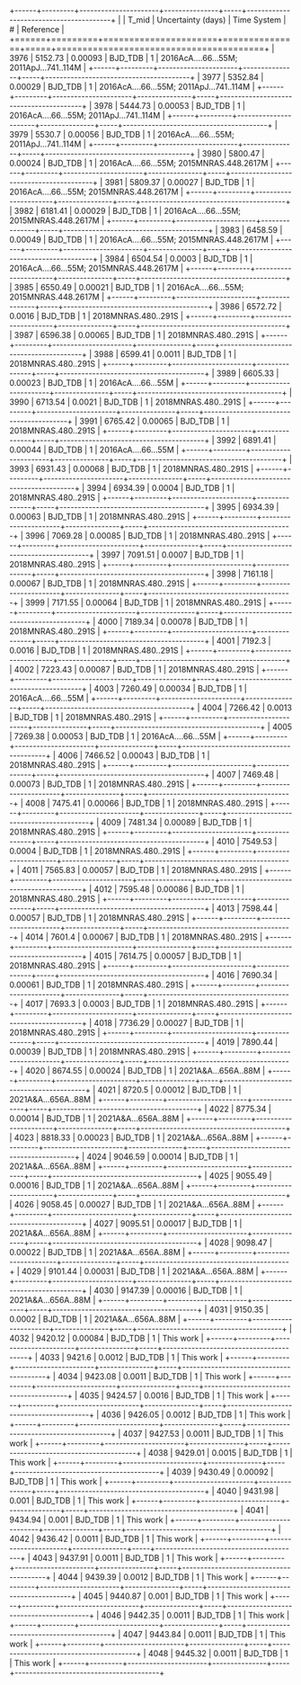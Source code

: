 +------+---------+----------------------+---------------+-----+----------------------------------------+
|      |   T_mid |   Uncertainty (days) | Time System   |   # | Reference                              |
+======+=========+======================+===============+=====+========================================+
| 3976 | 5152.73 |              0.00093 | BJD_TDB       |   1 | 2016AcA….66...55M; 2011ApJ...741..114M |
+------+---------+----------------------+---------------+-----+----------------------------------------+
| 3977 | 5352.84 |              0.00029 | BJD_TDB       |   1 | 2016AcA….66...55M; 2011ApJ...741..114M |
+------+---------+----------------------+---------------+-----+----------------------------------------+
| 3978 | 5444.73 |              0.00053 | BJD_TDB       |   1 | 2016AcA….66...55M; 2011ApJ...741..114M |
+------+---------+----------------------+---------------+-----+----------------------------------------+
| 3979 | 5530.7  |              0.00056 | BJD_TDB       |   1 | 2016AcA….66...55M; 2011ApJ...741..114M |
+------+---------+----------------------+---------------+-----+----------------------------------------+
| 3980 | 5800.47 |              0.00024 | BJD_TDB       |   1 | 2016AcA….66...55M; 2015MNRAS.448.2617M |
+------+---------+----------------------+---------------+-----+----------------------------------------+
| 3981 | 5809.37 |              0.00027 | BJD_TDB       |   1 | 2016AcA….66...55M; 2015MNRAS.448.2617M |
+------+---------+----------------------+---------------+-----+----------------------------------------+
| 3982 | 6181.41 |              0.00029 | BJD_TDB       |   1 | 2016AcA….66...55M; 2015MNRAS.448.2617M |
+------+---------+----------------------+---------------+-----+----------------------------------------+
| 3983 | 6458.59 |              0.00049 | BJD_TDB       |   1 | 2016AcA….66...55M; 2015MNRAS.448.2617M |
+------+---------+----------------------+---------------+-----+----------------------------------------+
| 3984 | 6504.54 |              0.0003  | BJD_TDB       |   1 | 2016AcA….66...55M; 2015MNRAS.448.2617M |
+------+---------+----------------------+---------------+-----+----------------------------------------+
| 3985 | 6550.49 |              0.00021 | BJD_TDB       |   1 | 2016AcA….66...55M; 2015MNRAS.448.2617M |
+------+---------+----------------------+---------------+-----+----------------------------------------+
| 3986 | 6572.72 |              0.0016  | BJD_TDB       |   1 | 2018MNRAS.480..291S                    |
+------+---------+----------------------+---------------+-----+----------------------------------------+
| 3987 | 6596.38 |              0.00065 | BJD_TDB       |   1 | 2018MNRAS.480..291S                    |
+------+---------+----------------------+---------------+-----+----------------------------------------+
| 3988 | 6599.41 |              0.0011  | BJD_TDB       |   1 | 2018MNRAS.480..291S                    |
+------+---------+----------------------+---------------+-----+----------------------------------------+
| 3989 | 6605.33 |              0.00023 | BJD_TDB       |   1 | 2016AcA....66...55M                    |
+------+---------+----------------------+---------------+-----+----------------------------------------+
| 3990 | 6713.54 |              0.0021  | BJD_TDB       |   1 | 2018MNRAS.480..291S                    |
+------+---------+----------------------+---------------+-----+----------------------------------------+
| 3991 | 6765.42 |              0.00065 | BJD_TDB       |   1 | 2018MNRAS.480..291S                    |
+------+---------+----------------------+---------------+-----+----------------------------------------+
| 3992 | 6891.41 |              0.00044 | BJD_TDB       |   1 | 2016AcA....66...55M                    |
+------+---------+----------------------+---------------+-----+----------------------------------------+
| 3993 | 6931.43 |              0.00068 | BJD_TDB       |   1 | 2018MNRAS.480..291S                    |
+------+---------+----------------------+---------------+-----+----------------------------------------+
| 3994 | 6934.39 |              0.0004  | BJD_TDB       |   1 | 2018MNRAS.480..291S                    |
+------+---------+----------------------+---------------+-----+----------------------------------------+
| 3995 | 6934.39 |              0.00063 | BJD_TDB       |   1 | 2018MNRAS.480..291S                    |
+------+---------+----------------------+---------------+-----+----------------------------------------+
| 3996 | 7069.28 |              0.00085 | BJD_TDB       |   1 | 2018MNRAS.480..291S                    |
+------+---------+----------------------+---------------+-----+----------------------------------------+
| 3997 | 7091.51 |              0.0007  | BJD_TDB       |   1 | 2018MNRAS.480..291S                    |
+------+---------+----------------------+---------------+-----+----------------------------------------+
| 3998 | 7161.18 |              0.00067 | BJD_TDB       |   1 | 2018MNRAS.480..291S                    |
+------+---------+----------------------+---------------+-----+----------------------------------------+
| 3999 | 7171.55 |              0.00064 | BJD_TDB       |   1 | 2018MNRAS.480..291S                    |
+------+---------+----------------------+---------------+-----+----------------------------------------+
| 4000 | 7189.34 |              0.00078 | BJD_TDB       |   1 | 2018MNRAS.480..291S                    |
+------+---------+----------------------+---------------+-----+----------------------------------------+
| 4001 | 7192.3  |              0.0016  | BJD_TDB       |   1 | 2018MNRAS.480..291S                    |
+------+---------+----------------------+---------------+-----+----------------------------------------+
| 4002 | 7223.43 |              0.00087 | BJD_TDB       |   1 | 2018MNRAS.480..291S                    |
+------+---------+----------------------+---------------+-----+----------------------------------------+
| 4003 | 7260.49 |              0.00034 | BJD_TDB       |   1 | 2016AcA....66...55M                    |
+------+---------+----------------------+---------------+-----+----------------------------------------+
| 4004 | 7266.42 |              0.0013  | BJD_TDB       |   1 | 2018MNRAS.480..291S                    |
+------+---------+----------------------+---------------+-----+----------------------------------------+
| 4005 | 7269.38 |              0.00053 | BJD_TDB       |   1 | 2016AcA....66...55M                    |
+------+---------+----------------------+---------------+-----+----------------------------------------+
| 4006 | 7466.52 |              0.00043 | BJD_TDB       |   1 | 2018MNRAS.480..291S                    |
+------+---------+----------------------+---------------+-----+----------------------------------------+
| 4007 | 7469.48 |              0.00073 | BJD_TDB       |   1 | 2018MNRAS.480..291S                    |
+------+---------+----------------------+---------------+-----+----------------------------------------+
| 4008 | 7475.41 |              0.00066 | BJD_TDB       |   1 | 2018MNRAS.480..291S                    |
+------+---------+----------------------+---------------+-----+----------------------------------------+
| 4009 | 7481.34 |              0.00089 | BJD_TDB       |   1 | 2018MNRAS.480..291S                    |
+------+---------+----------------------+---------------+-----+----------------------------------------+
| 4010 | 7549.53 |              0.0004  | BJD_TDB       |   1 | 2018MNRAS.480..291S                    |
+------+---------+----------------------+---------------+-----+----------------------------------------+
| 4011 | 7565.83 |              0.00057 | BJD_TDB       |   1 | 2018MNRAS.480..291S                    |
+------+---------+----------------------+---------------+-----+----------------------------------------+
| 4012 | 7595.48 |              0.00086 | BJD_TDB       |   1 | 2018MNRAS.480..291S                    |
+------+---------+----------------------+---------------+-----+----------------------------------------+
| 4013 | 7598.44 |              0.00057 | BJD_TDB       |   1 | 2018MNRAS.480..291S                    |
+------+---------+----------------------+---------------+-----+----------------------------------------+
| 4014 | 7601.4  |              0.00067 | BJD_TDB       |   1 | 2018MNRAS.480..291S                    |
+------+---------+----------------------+---------------+-----+----------------------------------------+
| 4015 | 7614.75 |              0.00057 | BJD_TDB       |   1 | 2018MNRAS.480..291S                    |
+------+---------+----------------------+---------------+-----+----------------------------------------+
| 4016 | 7690.34 |              0.00061 | BJD_TDB       |   1 | 2018MNRAS.480..291S                    |
+------+---------+----------------------+---------------+-----+----------------------------------------+
| 4017 | 7693.3  |              0.0003  | BJD_TDB       |   1 | 2018MNRAS.480..291S                    |
+------+---------+----------------------+---------------+-----+----------------------------------------+
| 4018 | 7736.29 |              0.00027 | BJD_TDB       |   1 | 2018MNRAS.480..291S                    |
+------+---------+----------------------+---------------+-----+----------------------------------------+
| 4019 | 7890.44 |              0.00039 | BJD_TDB       |   1 | 2018MNRAS.480..291S                    |
+------+---------+----------------------+---------------+-----+----------------------------------------+
| 4020 | 8674.55 |              0.00024 | BJD_TDB       |   1 | 2021A&A...656A..88M                    |
+------+---------+----------------------+---------------+-----+----------------------------------------+
| 4021 | 8720.5  |              0.00012 | BJD_TDB       |   1 | 2021A&A...656A..88M                    |
+------+---------+----------------------+---------------+-----+----------------------------------------+
| 4022 | 8775.34 |              0.00014 | BJD_TDB       |   1 | 2021A&A...656A..88M                    |
+------+---------+----------------------+---------------+-----+----------------------------------------+
| 4023 | 8818.33 |              0.00023 | BJD_TDB       |   1 | 2021A&A...656A..88M                    |
+------+---------+----------------------+---------------+-----+----------------------------------------+
| 4024 | 9046.59 |              0.00014 | BJD_TDB       |   1 | 2021A&A...656A..88M                    |
+------+---------+----------------------+---------------+-----+----------------------------------------+
| 4025 | 9055.49 |              0.00016 | BJD_TDB       |   1 | 2021A&A...656A..88M                    |
+------+---------+----------------------+---------------+-----+----------------------------------------+
| 4026 | 9058.45 |              0.00027 | BJD_TDB       |   1 | 2021A&A...656A..88M                    |
+------+---------+----------------------+---------------+-----+----------------------------------------+
| 4027 | 9095.51 |              0.00017 | BJD_TDB       |   1 | 2021A&A...656A..88M                    |
+------+---------+----------------------+---------------+-----+----------------------------------------+
| 4028 | 9098.47 |              0.00022 | BJD_TDB       |   1 | 2021A&A...656A..88M                    |
+------+---------+----------------------+---------------+-----+----------------------------------------+
| 4029 | 9101.44 |              0.00031 | BJD_TDB       |   1 | 2021A&A...656A..88M                    |
+------+---------+----------------------+---------------+-----+----------------------------------------+
| 4030 | 9147.39 |              0.00016 | BJD_TDB       |   1 | 2021A&A...656A..88M                    |
+------+---------+----------------------+---------------+-----+----------------------------------------+
| 4031 | 9150.35 |              0.0002  | BJD_TDB       |   1 | 2021A&A...656A..88M                    |
+------+---------+----------------------+---------------+-----+----------------------------------------+
| 4032 | 9420.12 |              0.00084 | BJD_TDB       |   1 | This work                              |
+------+---------+----------------------+---------------+-----+----------------------------------------+
| 4033 | 9421.6  |              0.0012  | BJD_TDB       |   1 | This work                              |
+------+---------+----------------------+---------------+-----+----------------------------------------+
| 4034 | 9423.08 |              0.0011  | BJD_TDB       |   1 | This work                              |
+------+---------+----------------------+---------------+-----+----------------------------------------+
| 4035 | 9424.57 |              0.0016  | BJD_TDB       |   1 | This work                              |
+------+---------+----------------------+---------------+-----+----------------------------------------+
| 4036 | 9426.05 |              0.0012  | BJD_TDB       |   1 | This work                              |
+------+---------+----------------------+---------------+-----+----------------------------------------+
| 4037 | 9427.53 |              0.0011  | BJD_TDB       |   1 | This work                              |
+------+---------+----------------------+---------------+-----+----------------------------------------+
| 4038 | 9429.01 |              0.0015  | BJD_TDB       |   1 | This work                              |
+------+---------+----------------------+---------------+-----+----------------------------------------+
| 4039 | 9430.49 |              0.00092 | BJD_TDB       |   1 | This work                              |
+------+---------+----------------------+---------------+-----+----------------------------------------+
| 4040 | 9431.98 |              0.001   | BJD_TDB       |   1 | This work                              |
+------+---------+----------------------+---------------+-----+----------------------------------------+
| 4041 | 9434.94 |              0.001   | BJD_TDB       |   1 | This work                              |
+------+---------+----------------------+---------------+-----+----------------------------------------+
| 4042 | 9436.42 |              0.0011  | BJD_TDB       |   1 | This work                              |
+------+---------+----------------------+---------------+-----+----------------------------------------+
| 4043 | 9437.91 |              0.0011  | BJD_TDB       |   1 | This work                              |
+------+---------+----------------------+---------------+-----+----------------------------------------+
| 4044 | 9439.39 |              0.0012  | BJD_TDB       |   1 | This work                              |
+------+---------+----------------------+---------------+-----+----------------------------------------+
| 4045 | 9440.87 |              0.001   | BJD_TDB       |   1 | This work                              |
+------+---------+----------------------+---------------+-----+----------------------------------------+
| 4046 | 9442.35 |              0.0011  | BJD_TDB       |   1 | This work                              |
+------+---------+----------------------+---------------+-----+----------------------------------------+
| 4047 | 9443.84 |              0.0011  | BJD_TDB       |   1 | This work                              |
+------+---------+----------------------+---------------+-----+----------------------------------------+
| 4048 | 9445.32 |              0.0011  | BJD_TDB       |   1 | This work                              |
+------+---------+----------------------+---------------+-----+----------------------------------------+